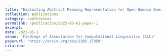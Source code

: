 ```yaml
---
title: "Exploiting Abstract Meaning Representation for Open-Domain Question Answering"
collection: publications
category: conferences
permalink: /publication/2023-05-01-paper-1
excerpt: 
date: 2023-05-1
venue: 'Findings of Association for Computational Linguistics (ACL)'
paperurl: 'https://arxiv.org/abs/2305.17050'
citation: 
---
```

